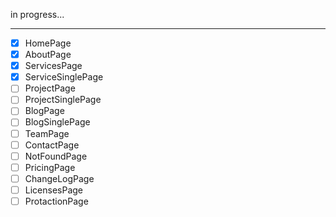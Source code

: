 in progress...

---

- [x] HomePage
- [x] AboutPage
- [x] ServicesPage
- [x] ServiceSinglePage
- [ ] ProjectPage
- [ ] ProjectSinglePage
- [ ] BlogPage
- [ ] BlogSinglePage
- [ ] TeamPage
- [ ] ContactPage
- [ ] NotFoundPage
- [ ] PricingPage
- [ ] ChangeLogPage
- [ ] LicensesPage
- [ ] ProtactionPage
